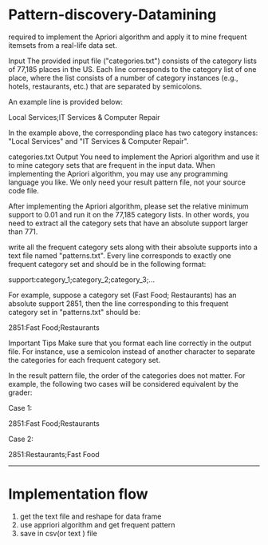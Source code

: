 # Pattern-discovery-Datamining


 required to implement the Apriori algorithm and apply it to mine frequent itemsets from a real-life data set.

Input
The provided input file ("categories.txt") consists of the category lists of 77,185 places in the US. Each line corresponds to the category list of one place, where the list consists of a number of category instances (e.g., hotels, restaurants, etc.) that are separated by semicolons.

An example line is provided below:

Local Services;IT Services & Computer Repair

In the example above, the corresponding place has two category instances: "Local Services" and "IT Services & Computer Repair".

categories.txt
Output
You need to implement the Apriori algorithm and use it to mine category sets that are frequent in the input data. When implementing the Apriori algorithm, you may use any programming language you like. We only need your result pattern file, not your source code file.

After implementing the Apriori algorithm, please set the relative minimum support to 0.01 and run it on the 77,185 category lists. In other words, you need to extract all the category sets that have an absolute support larger than 771.





write all the frequent category sets along with their absolute supports into a text file named "patterns.txt". Every line corresponds to exactly one frequent category set and should be in the following format:

support:category_1;category_2;category_3;...

For example, suppose a category set (Fast Food; Restaurants) has an absolute support 2851, then the line corresponding to this frequent category set in "patterns.txt" should be:

2851:Fast Food;Restaurants

Important Tips
Make sure that you format each line correctly in the output file. For instance, use a semicolon instead of another character to separate the categories for each frequent category set.

In the result pattern file, the order of the categories does not matter. For example, the following two cases will be considered equivalent by the grader:

Case 1:

2851:Fast Food;Restaurants

Case 2:

2851:Restaurants;Fast Food

---------------------
# Implementation flow 

 1. get the text file and reshape for data frame 
 2. use appriori algorithm and get frequent pattern
 3. save in csv(or text ) file 
